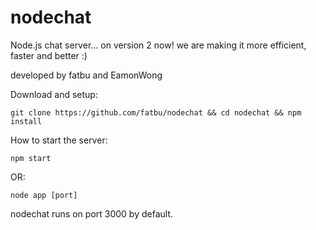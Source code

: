# nodechat
Node.js chat server... on version 2 now! we are making it more efficient, faster and better :)

developed by fatbu and EamonWong

Download and setup:
```
git clone https://github.com/fatbu/nodechat && cd nodechat && npm install
```

How to start the server:
```
npm start
```
OR:
```
node app [port]
```
nodechat runs on port 3000 by default.
